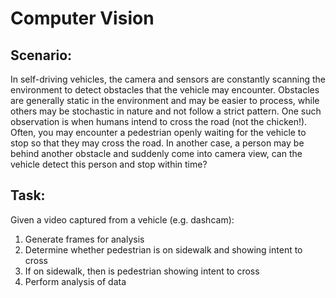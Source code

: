 # Computer Vision 

## Scenario:
In self-driving vehicles, the camera and sensors are constantly scanning the environment to detect obstacles that the vehicle may encounter. Obstacles are generally static in the environment and may be easier to process, while others may be stochastic in nature and not follow a strict pattern. One such observation is when humans intend to cross the road (not the chicken!). Often, you may encounter a pedestrian openly waiting for the vehicle to stop so that they may cross the road. In another case, a person may be behind another obstacle and suddenly come into camera view, can the vehicle detect this person and stop within time?

## Task:
Given a video captured from a vehicle (e.g. dashcam):

1. Generate frames for analysis
2. Determine whether pedestrian is on sidewalk and showing intent to cross
3. If on sidewalk, then is pedestrian showing intent to cross
4. Perform analysis of data
